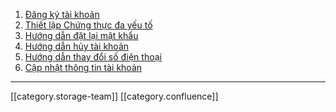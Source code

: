 
1. [Đăng ký tài khoản](https://docs.vngcloud.vn/pages/viewpage.action?pageId=22938001)
1. [Thiết lập Chứng thực đa yếu tố](https://docs.vngcloud.vn/pages/viewpage.action?pageId=22938012)
1. [Hướng dẫn đặt lại mật khẩu](https://docs.vngcloud.vn/pages/viewpage.action?pageId=22938046)
1. [Hướng dẫn hủy tài khoản](https://docs.vngcloud.vn/pages/viewpage.action?pageId=22938103)
1. [Hướng dẫn thay đổi số điện thoại](https://docs.vngcloud.vn/pages/viewpage.action?pageId=22938151)
1. [Cập nhật thông tin tài khoản](https://docs.vngcloud.vn/pages/viewpage.action?pageId=31556041&src=contextnavpagetreemode)



*****

[[category.storage-team]] 
[[category.confluence]] 
